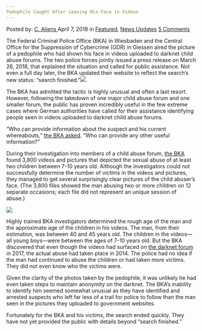 ```yaml
---
Pedophile Caught After Leaving His Face in Videos
---
```

<article class="post-listing post-25301 post type-post status-publish format-standard has-post-thumbnail hentry category-deepdot-news category-news-updates tag-caught tag-face tag-leaving tag-pedophile tag-videos">
<div class="post-inner">
<p class="post-meta">
<span>Posted by: <a href="https://www.deepdotweb.com/author/caliens/" title="">C. Aliens </a></span>
<span>April 7, 2018</span>
<span>in <a href="https://www.deepdotweb.com/category/deepdot-news/" rel="category tag">Featured</a>, <a href="https://www.deepdotweb.com/category/news-updates/" rel="category tag">News Updates</a></span>
<span><a href="https://www.deepdotweb.com/2018/04/07/pedophile-caught-after-leaving-his-face-in-videos/#comments">5 Comments</a></span>
</p>
<div class="clear"></div>
<div class="entry">
<p>The Federal Criminal Police Office (BKA) in Wiesbaden and the Central Office for the Suppression of Cybercrime (GDR) in Giessen aired the picture of a pedophile who had shown his face in videos uploaded to darknet child abuse forums. The two police forces jointly issued a press release on March 26, 2018, that explained the situation and called for public assistance. Not even a full day later, the BKA updated their website to reflect the search’s new status: &#8220;search finished.”<img class="wp-image-25303 aligncenter" src="https://www.deepdotweb.com/wp-content/uploads/2018/04/word-image-12.jpeg" srcset="https://www.deepdotweb.com/wp-content/uploads/2018/04/word-image-12.jpeg 660w, https://www.deepdotweb.com/wp-content/uploads/2018/04/word-image-12-300x150.jpeg 300w" sizes="(max-width: 660px) 100vw, 660px" /></p>
<p>The BKA has admitted the tactic is highly unusual and often a last resort. However, following the takedown of one major child abuse forum and one smaller forum, the public has proven incredibly useful in the few extreme cases where German authorities have called for their assistance identifying people seen in videos uploaded to darknet child abuse forums.</p>
<p>“Who can provide information about the suspect and his current whereabouts,” <a href="https://www.bka.de/DE/Presse/Listenseite_Pressemitteilungen/2018/Presse2018/180326_Oeffentlichkeitsfahndung.html">the BKA asked</a>. “Who can provide any other useful information?”</p>
<p>During their investigation into members of a child abuse forum, <a href="https://www.deepdotweb.com/tag/bka/">the BKA</a> found 3,800 videos and pictures that depicted the sexual abuse of at least two children between 7-10 years old. Although the investigators could not successfully determine the number of victims in the videos and pictures, they managed to get several surprisingly clear pictures of the child abuser’s face. (The 3,800 files showed the man abusing two or more children on 12 separate occasions; each file did not represent an unique session of abuse.)</p>
<p><img class="wp-image-25304" src="https://www.deepdotweb.com/wp-content/uploads/2018/04/word-image-13.jpeg" srcset="https://www.deepdotweb.com/wp-content/uploads/2018/04/word-image-13.jpeg 660w, https://www.deepdotweb.com/wp-content/uploads/2018/04/word-image-13-300x150.jpeg 300w" sizes="(max-width: 660px) 100vw, 660px" /></p>
<p>Highly trained BKA investigators determined the rough age of the man and the approximate age of the children in his videos. The man, from their estimation, was between 40 and 45 years old. The children in the videos—all young boys—were between the ages of 7-10 years old. But the BKA discovered that even though the videos had surfaced on <a href="https://www.deepdotweb.com/2018/02/02/german-police-bust-another-darknet-child-abuse-forum/">the darknet forum</a> in 2017, the actual abuse had taken place in 2014. The police had no idea if the man had continued to abuse the children or had taken more victims. They did not even know who the victims were.</p>
<p>Given the clarity of the photos taken by the pedophile, it was unlikely he had even taken steps to maintain anonymity on the darknet. The BKA&#8217;s inability to identify him seemed somewhat unusual as they have identified and arrested suspects who left far less of a trail for police to follow than the man seen in the pictures they uploaded to government websites.</p>
<p>Fortunately for the BKA and his victims, the search ended quickly. They have not yet provided the public with details beyond &#8220;search finished.”</p>
</div>
<span style="display:none"><a href="https://www.deepdotweb.com/tag/caught/" rel="tag">caught</a> <a href="https://www.deepdotweb.com/tag/face/" rel="tag">face</a> <a href="https://www.deepdotweb.com/tag/leaving/" rel="tag">leaving</a> <a href="https://www.deepdotweb.com/tag/pedophile/" rel="tag">pedophile</a> <a href="https://www.deepdotweb.com/tag/videos/" rel="tag">videos</a></span> <span style="display:none" class="updated">2018-04-07</span>
<div style="display:none" class="vcard author" itemprop="author" itemscope itemtype="http://schema.org/Person"><strong class="fn" itemprop="name"><a href="https://www.deepdotweb.com/author/caliens/" title="Posts by C. Aliens" rel="author">C. Aliens</a></strong></div>
</div>
</article>

